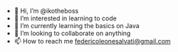- 👋 Hi, I’m @ikotheboss
- 👀 I’m interested in learning to code
- 🌱 I’m currently learning the basics on Java
- 💞️ I’m looking to collaborate on anything
- 📫 How to reach me federicoleonesalvati@gmail.com

<!---
ikotheboss/ikotheboss is a ✨ special ✨ repository because its `README.md` (this file) appears on your GitHub profile.
You can click the Preview link to take a look at your changes.
--->
